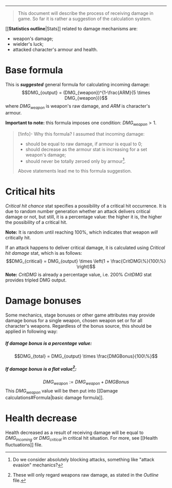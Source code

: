 ___

>This document will describe the process of receiving damage in game. So far it is rather a suggestion of the calculation system.

[[__Statistics outline__|Stats]] related to damage mechanisms are:
- weapon's damage;
- wielder's luck;
- attacked character's armour and health.
# Base formula

This is ***suggested*** general formula for calculating incoming damage:
$$DMG_{output} = (DMG_{weapon})^{1-\frac{ARM}{5 \times DMG_{weapon}}}$$
where $DMG_{weapon}$ is weapon's raw damage, and $ARM$ is character's armour.

**Important to note:** this formula imposes one condition: $DMG_{weapon} > 1$.

>[!info]- Why this formula?
>I assumed that incoming damage:
>- should be equal to raw damage, if armour is equal to 0;
>- should decrease as the armour stat is increasing for a set weapon's damage;
>- should never be totally zeroed only by armour[^1].
>
>Above statements lead me to this formula suggestion.
# Critical hits

*Critical hit chance* stat specifies a possibility of a critical hit occurrence. It is due to random number generation whether an attack delivers critical damage or not, but still, it is a percentage value: the higher it is, the higher the possibility of a critical hit. 

**Note:** It is random until reaching 100%, which indicates that weapon *will* critically hit.

If an attack happens to deliver critical damage, it is calculated using *Critical hit damage* stat, which is as follows:
$$DMG_{critical} = DMG_{output} \times \left(1 + \frac{CritDMG\%}{100\%} \right)$$
**Note:** *CritDMG* is already a percentage value, i.e. 200% *CritDMG* stat provides tripled DMG output.
# Damage bonuses

Some mechanics, stage bonuses or other game attributes may provide damage bonus for a single weapon, chosen weapon set or for all character's weapons. Regardless of the bonus source, this should be applied in following way:
##### If damage bonus is a percentage value:
$$DMG_{total} = DMG_{output} \times \frac{DMGBonus}{100\%}$$
##### If damage bonus is a flat value[^3]\:

$$DMG_{weapon} := DMG_{weapon} + DMGBonus$$
This $DMG_{weapon}$ value will be then put into [[Damage calculations#Formula|basic damage formula]].
# Health decrease

Health decreased as a result of receiving damage will be equal to $DMG_{incoming}$ or $DMG_{critical}$ in critical hit situation. For more, see [[Health fluctuations]] file.

[^1]: Do we consider absolutely blocking attacks, something like "attack evasion" mechanics?
[^3]: These will only regard weapons raw damage, as stated in the *Outline* file.